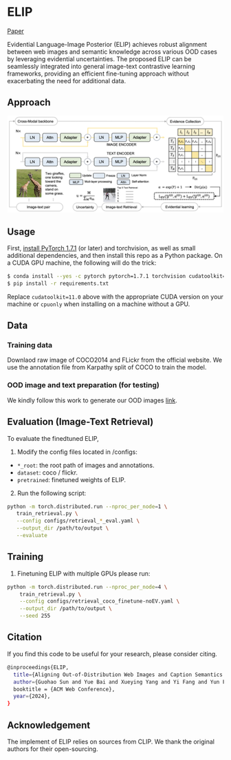 
# ELIP

[Paper]()

Evidential Language-Image Posterior (ELIP) achieves robust alignment between web images and semantic knowledge across various OOD cases by leveraging evidential uncertainties. The proposed ELIP can be seamlessly integrated into general image-text contrastive learning frameworks, providing an efficient fine-tuning approach without exacerbating the need for additional data. 
 

## Approach

![ELIP](ELIP.png)



## Usage

First, [install PyTorch 1.7.1](https://pytorch.org/get-started/locally/) (or later) and torchvision, as well as small additional dependencies, and then install this repo as a Python package. On a CUDA GPU machine, the following will do the trick:

```bash
$ conda install --yes -c pytorch pytorch=1.7.1 torchvision cudatoolkit=11.0
$ pip install -r requirements.txt
```

Replace `cudatoolkit=11.0` above with the appropriate CUDA version on your machine or `cpuonly` when installing on a machine without a GPU.


## Data

### Training data

Downlaod raw image of COCO2014 and FLickr from the official website.
We use the annotation file from Karpathy split of COCO to train the model.

### OOD image and text preparation (for testing)

We kindly follow this work to generate our OOD images [link](https://github.com/Jason-Qiu/MM_Robustness).

## Evaluation (Image-Text Retrieval)

To evaluate the finedtuned ELIP, 

1. Modify the config files located in /configs:
- `*_root`: the root path of images and annotations.
- `dataset`: coco / flickr.
- `pretrained`: finetuned weights of ELIP.

2. Run the following script:

 ```bash
python -m torch.distributed.run --nproc_per_node=1 \
    train_retrieval.py \
    --config configs/retrieval_*_eval.yaml \
    --output_dir /path/to/output \
    --evaluate
```

## Training

1. Finetuning ELIP with multiple GPUs please run:

```bash
python -m torch.distributed.run --nproc_per_node=4 \
    train_retrieval.py \
    --config configs/retrieval_coco_finetune-noEV.yaml \
    --output_dir /path/to/output \
    --seed 255
```


## Citation
If you find this code to be useful for your research, please consider citing.
```bash
@inproceedings{ELIP,
  title={Aligning Out-of-Distribution Web Images and Caption Semantics via Evidential Learning},
  author={Guohao Sun and Yue Bai and Xueying Yang and Yi Fang and Yun Fu and Zhiqiang Tao},
  booktitle = {ACM Web Conference},
  year={2024},
}
```

## Acknowledgement

The implement of ELIP relies on sources from CLIP. We thank the original authors for their open-sourcing.

